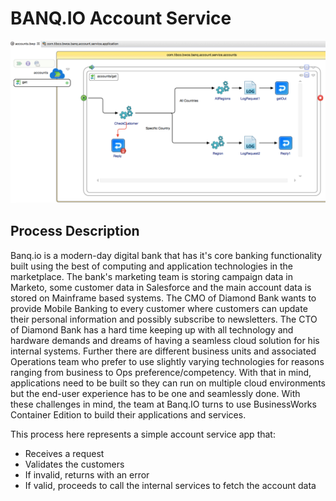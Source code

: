 # BANQ.IO Account Service

![alt tag](/BanqIOAccountService.png)

## Process Description

Banq.io is a modern-day digital bank that has it's core banking functionality built using the best of computing and application technologies in the marketplace. The bank's marketing team is storing campaign data in Marketo, some customer data in Salesforce and the main account data is stored on Mainframe based systems. The CMO of Diamond Bank wants to provide Mobile Banking to every customer where customers can update their personal information and possibly subscribe to newsletters. The CTO of Diamond Bank has a hard time keeping up with all technology and hardware demands and dreams of having a seamless cloud solution for his internal systems. Further there are different business units and associated Operations team who prefer to use slightly varying technologies for reasons ranging from business to Ops preference/competency. With that in mind, applications need to be built so they can run on multiple cloud environments but the end-user experience has to be one and seamlessly done. With these challenges in mind, the team at Banq.IO turns to use BusinessWorks Container Edition to build their applications and services.

This process here represents a simple account service app that:
* Receives a request
* Validates the customers
* If invalid, returns with an error
* If valid, proceeds to call the internal services to fetch the account data
